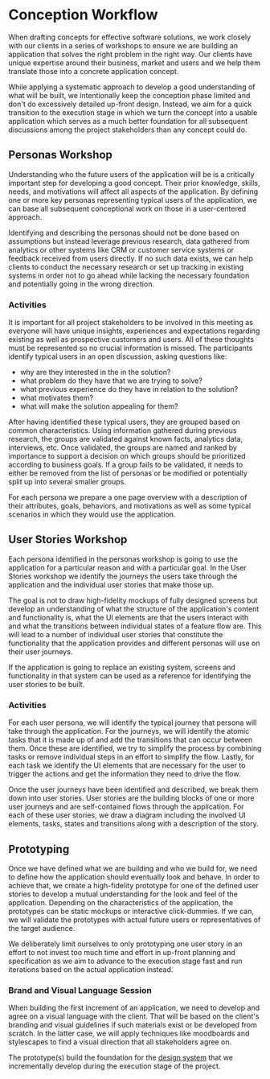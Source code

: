 # Conception Workflow

When drafting concepts for effective software solutions, we work closely with
our clients in a series of workshops to ensure we are building an application
that solves the right problem in the right way. Our clients have unique
expertise around their business, market and users and we help them translate
those into a concrete application concept.

While applying a systematic approach to develop a good understanding of what
will be built, we intentionally keep the conception phase limited and don't do
excessively detailed up-front design. Instead, we aim for a quick transition to
the execution stage in which we turn the concept into a usable application which
serves as a much better foundation for all subsequent discussions among the
project stakeholders than any concept could do.

## Personas Workshop

Understanding who the future users of the application will be is a critically
important step for developing a good concept. Their prior knowledge, skills,
needs, and motivations will affect all aspects of the application. By defining
one or more key personas representing typical users of the application, we can
base all subsequent conceptional work on those in a user-centered approach.

Identifying and describing the personas should not be done based on assumptions
but instead leverage previous research, data gathered from analytics or other
systems like CRM or customer service systems or feedback received from users
directly. If no such data exists, we can help clients to conduct the necessary
research or set up tracking in existing systems in order not to go ahead while
lacking the necessary foundation and potentially going in the wrong direction.

### Activities

It is important for all project stakeholders to be involved in this meeting as
everyone will have unique insights, experiences and expectations regarding
existing as well as prospective customers and users. All of these thoughts must
be represented so no crucial information is missed. The participants identify
typical users in an open discussion, asking questions like:

- why are they interested in the in the solution?
- what problem do they have that we are trying to solve?
- what previous experience do they have in relation to the solution?
- what motivates them?
- what will make the solution appealing for them?

After having identified these typical users, they are grouped based on common
characteristics. Using information gathered during previous research, the groups
are validated against known facts, analytics data, interviews, etc. Once
validated, the groups are named and ranked by importance to support a decision
on which groups should be prioritized according to business goals. If a group
fails to be validated, it needs to either be removed from the list of personas
or be modified or potentially split up into several smaller groups.

For each persona we prepare a one page overview with a description of their
attributes, goals, behaviors, and motivations as well as some typical scenarios
in which they would use the application.

## User Stories Workshop

Each persona identified in the personas workshop is going to use the application
for a particular reason and with a particular goal. In the User Stories workshop
we identify the journeys the users take through the application and the
individual user stories that make those up.

The goal is not to draw high-fidelity mockups of fully designed screens but
develop an understanding of what the structure of the application's content and
functionality is, what the UI elements are that the users interact with and what
the transitions between individual states of a feature flow are. This will lead
to a number of individual user stories that constitute the functionality that
the application provides and different personas will use on their user journeys.

If the application is going to replace an existing system, screens and
functionality in that system can be used as a reference for identifying the user
stories to be built.

### Activities

For each user persona, we will identify the typical journey that persona will
take through the application. For the journeys, we will identify the atomic
tasks that it is made up of and add the transitions that can occur between them.
Once these are identified, we try to simplify the process by combining tasks or
remove individual steps in an effort to simplify the flow. Lastly, for each task
we identify the UI elements that are necessary for the user to trigger the
actions and get the information they need to drive the flow.

Once the user journeys have been identified and described, we break them down
into user stories. User stories are the building blocks of one or more user
journeys and are self-contained flows through the application. For each of these
user stories, we draw a diagram including the involved UI elements, tasks,
states and transitions along with a description of the story.

## Prototyping

Once we have defined what we are building and who we build for, we need to
define how the application should eventually look and behave. In order to
achieve that, we create a high-fidelity prototype for one of the defined user
stories to develop a mutual understanding for the look and feel of the
application. Depending on the characteristics of the application, the prototypes
can be static mockups or interactive click-dummies. If we can, we will validate
the prototypes with actual future users or representatives of the target
audience.

We deliberately limit ourselves to only prototyping one user story in an effort
to not invest too much time and effort in up-front planning and specification as
we aim to advance to the execution stage fast and run iterations based on the
actual application instead.

### Brand and Visual Language Session

When building the first increment of an application, we need to develop and
agree on a visual language with the client. That will be based on the client's
branding and visual guidelines if such materials exist or be developed from
scratch. In the latter case, we will apply techniques like moodboards and
stylescapes to find a visual direction that all stakeholders agree on.

The prototype(s) build the foundation for the
[design system](../execution/design/#design-systems) that we incrementally
develop during the execution stage of the project.
